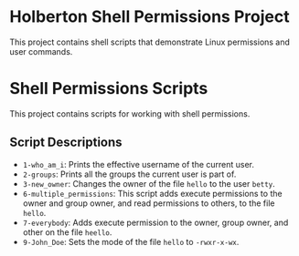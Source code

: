 
# Holberton Shell Permissions Project

This project contains shell scripts that demonstrate Linux permissions and user commands.


# Shell Permissions Scripts

This project contains scripts for working with shell permissions.

## Script Descriptions

- `1-who_am_i`: Prints the effective username of the current user.
- `2-groups`: Prints all the groups the current user is part of.
- `3-new_owner`: Changes the owner of the file `hello` to the user `betty`. 
- `6-multiple_permissions`: This script adds execute permissions to the owner and group owner, and read permissions to others, to the file `hello`.
- `7-everybody`: Adds execute permission to the owner, group owner, and other on the file `heello`.
- `9-John_Doe`: Sets the mode of the file `hello` to `-rwxr-x-wx`.
